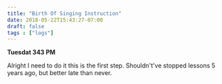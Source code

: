 ```yaml
---
title: "Birth Of Singing Instruction"
date: 2018-05-22T15:43:27-07:00
draft: false
tags : ["logs"]
---
```

**Tuesdat 343 PM**

Alright I need to do it this is the first step.
Shouldn't've stopped lessons 5 years ago, but better late than never.
